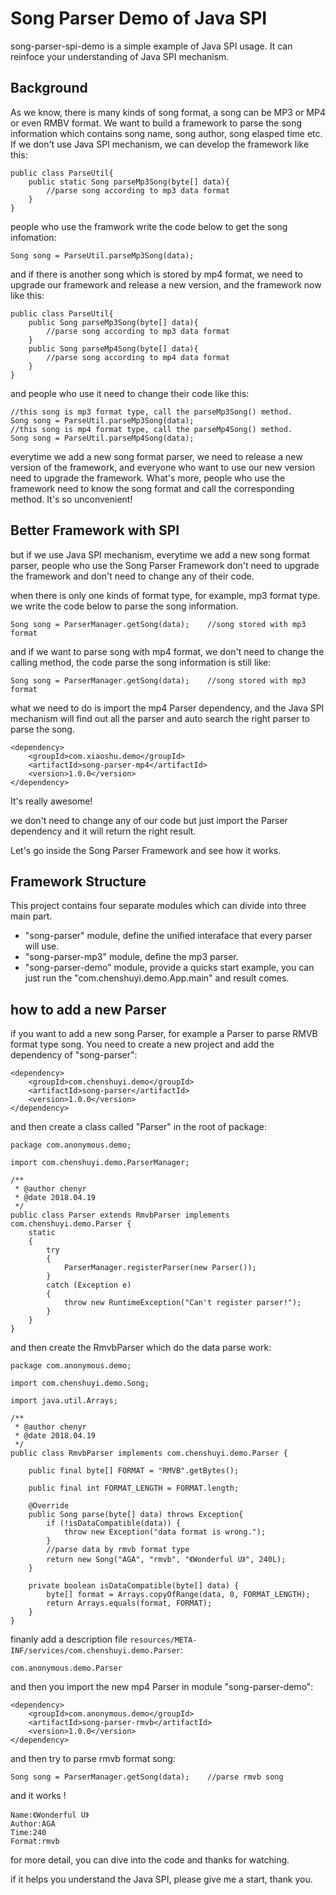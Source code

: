 # Song Parser Demo of Java SPI

song-parser-spi-demo is a simple example of Java SPI usage. It can reinfoce your understanding of Java SPI mechanism.

## Background

As we know, there is many kinds of song format, a song can be MP3 or MP4 or even RMBV format. We want to build a framework to parse the song information which contains song name, song author, song elasped time etc. If we don't use Java SPI mechanism, we can develop the framework like this:

```
public class ParseUtil{
    public static Song parseMp3Song(byte[] data){
        //parse song according to mp3 data format
    }
}
```

people who use the framwork write the code below to get the song infomation:

```
Song song = ParseUtil.parseMp3Song(data);
```

and if there is another song which is stored by mp4 format, we need to upgrade our framework and release a new version, and the framework now like this:

```
public class ParseUtil{
    public Song parseMp3Song(byte[] data){
        //parse song according to mp3 data format
    }
    public Song parseMp4Song(byte[] data){
        //parse song according to mp4 data format
    }
}

```

and people who use it need to change their code like this:

```
//this song is mp3 format type, call the parseMp3Song() method.
Song song = ParseUtil.parseMp3Song(data);
//this song is mp4 format type, call the parseMp4Song() method.
Song song = ParseUtil.parseMp4Song(data);
```

everytime we add a new song format parser, we need to release a new version of the framework, and everyone who want to use our new version need to upgrade the framework. What's more, people who use the framework need to know the song format and call the corresponding method. It's so unconvenient!

## Better Framework with SPI

but if we use Java SPI mechanism, everytime we add a new song format parser, people who use the Song Parser Framework don't need to upgrade the framework and don't need to change any of their code. 

when there is only one kinds of format type, for example, mp3 format type. we write the code below to parse the song information.

```
Song song = ParserManager.getSong(data);    //song stored with mp3 format
```

and if we want to parse song with mp4 format, we don't need to change the calling method, the code parse the song information is still like:

```
Song song = ParserManager.getSong(data);    //song stored with mp3 format
```

what we need to do is import the mp4 Parser dependency, and the Java SPI mechanism will find out all the parser and auto search the right parser to parse the song. 

```
<dependency>
    <groupId>com.xiaoshu.demo</groupId>
    <artifactId>song-parser-mp4</artifactId>
    <version>1.0.0</version>
</dependency>
```

It's really awesome! 

we don't need to change any of our code but just import the Parser dependency and it will return the right result. 

Let's go inside the Song Parser Framework and see how it works.

## Framework Structure

This project contains four separate modules which can divide into three main part.

* "song-parser" module, define the unified interaface that every parser will use.
* "song-parser-mp3" module, define the mp3 parser.
* "song-parser-demo" module, provide a quicks start example, you can just run the "com.chenshuyi.demo.App.main" and result comes.

## how to add a new Parser

if you want to add a new song Parser, for example a Parser to parse RMVB format type song. You need to create a new project and add the dependency of "song-parser":

```
<dependency>
    <groupId>com.chenshuyi.demo</groupId>
    <artifactId>song-parser</artifactId>
    <version>1.0.0</version>
</dependency>
```

and then create a class called "Parser" in the root of package:

```
package com.anonymous.demo;

import com.chenshuyi.demo.ParserManager;

/**
 * @author chenyr
 * @date 2018.04.19
 */
public class Parser extends RmvbParser implements com.chenshuyi.demo.Parser {
    static
    {
        try
        {
            ParserManager.registerParser(new Parser());
        }
        catch (Exception e)
        {
            throw new RuntimeException("Can't register parser!");
        }
    }
}
```

and then create the RmvbParser which do the data parse work:

```
package com.anonymous.demo;

import com.chenshuyi.demo.Song;

import java.util.Arrays;

/**
 * @author chenyr
 * @date 2018.04.19
 */
public class RmvbParser implements com.chenshuyi.demo.Parser {

    public final byte[] FORMAT = "RMVB".getBytes();

    public final int FORMAT_LENGTH = FORMAT.length;

    @Override
    public Song parse(byte[] data) throws Exception{
        if (!isDataCompatible(data)) {
            throw new Exception("data format is wrong.");
        }
        //parse data by rmvb format type
        return new Song("AGA", "rmvb", "《Wonderful U》", 240L);
    }

    private boolean isDataCompatible(byte[] data) {
        byte[] format = Arrays.copyOfRange(data, 0, FORMAT_LENGTH);
        return Arrays.equals(format, FORMAT);
    }
}
```

finanly add a description file `resources/META-INF/services/com.chenshuyi.demo.Parser`:

```
com.anonymous.demo.Parser
```

and then you import the new mp4 Parser in module "song-parser-demo":

```
<dependency>
    <groupId>com.anonymous.demo</groupId>
    <artifactId>song-parser-rmvb</artifactId>
    <version>1.0.0</version>
</dependency>
```

and then try to parse rmvb format song:

```
Song song = ParserManager.getSong(data);    //parse rmvb song 
```

and it works !

```
Name:《Wonderful U》
Author:AGA
Time:240
Format:rmvb
```

for more detail, you can dive into the code and thanks for watching.

if it helps you understand the Java SPI, please give me a start, thank you.
